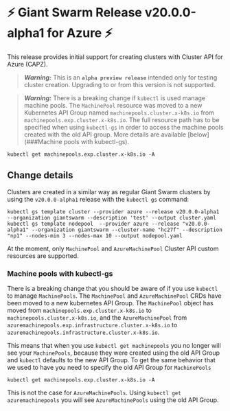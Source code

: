 # :zap: Giant Swarm Release v20.0.0-alpha1 for Azure :zap:

This release provides initial support for creating clusters with Cluster API for Azure (CAPZ).

> **_Warning:_** This is an **`alpha preview release`** intended only for testing cluster creation. Upgrading to or from this version is not supported.

> **_Warning:_** There is a breaking change if `kubectl` is used manage machine pools. The `MachinePool` resource was moved to a new Kubernetes API Group named `machinepools.cluster.x-k8s.io` from `machinepools.exp.cluster.x-k8s.io`. The full resource path has to be specified when using `kubectl-gs` in order to access the machine pools created with the old API group. More details are available [below](###Machine pools with kubectl-gs).

```
kubectl get machinepools.exp.cluster.x-k8s.io -A
```

## Change details

Clusters are created in a similar way as regular Giant Swarm clusters by using the `v20.0.0-alpha1` release with the `kubectl gs` command:

```
kubectl gs template cluster --provider azure --release v20.0.0-alpha1 --organization giantswarm --description 'test' --output cluster.yaml
kubectl gs template nodepool  --provider azure --release "v20.0.0-alpha1" --organization giantswarm --cluster-name "hc27f" --description "np1" --nodes-min 3 --nodes-max 10 --output nodepool.yaml
```

At the moment, only `MachinePool` and `AzureMachinePool` Cluster API custom resources are supported.

### Machine pools with kubectl-gs

There is a breaking change that you should be aware of if you use `kubectl` to manage `MachinePools`.
The `MachinePool` and `AzureMachinePool` CRDs have been moved to a new kubernetes API Group.
The `MachinePool` object has moved from `machinepools.exp.cluster.x-k8s.io` to `machinepools.cluster.x-k8s.io`, and the `AzureMachinePool` from `azuremachinepools.exp.infrastructure.cluster.x-k8s.io` to `azuremachinepools.infrastructure.cluster.x-k8s.io`.

This means that when you use `kubectl get machinepools` you no longer will see your `MachinePools`, because they were created using the old API Group and `kubectl` defaults to the new API Group.
To get the same behavior that we used to have you need to specify the old API Group for `MachinePools`

```
kubectl get machinepools.exp.cluster.x-k8s.io -A
```

This is not the case for `AzureMachinePools`. Using `kubectl get azuremachinepools` you will see `AzureMachinePools` using the old API Group.
